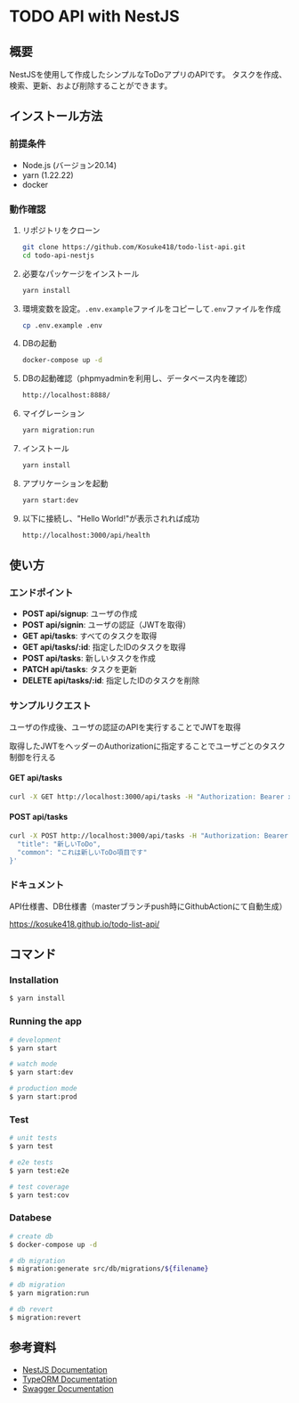 # TODO API with NestJS

## 概要

NestJSを使用して作成したシンプルなToDoアプリのAPIです。
タスクを作成、検索、更新、および削除することができます。

## インストール方法

### 前提条件

- Node.js (バージョン20.14)
- yarn (1.22.22)
- docker

### 動作確認

1. リポジトリをクローン

   ```bash
   git clone https://github.com/Kosuke418/todo-list-api.git
   cd todo-api-nestjs
   ```

1. 必要なパッケージをインストール

   ```bash
   yarn install
   ```

1. 環境変数を設定。`.env.example`ファイルをコピーして`.env`ファイルを作成

   ```bash
   cp .env.example .env
   ```

1. DBの起動

   ```bash
   docker-compose up -d
   ```

1. DBの起動確認（phpmyadminを利用し、データベース内を確認）

   ```bash
   http://localhost:8888/
   ```

1. マイグレーション

   ```bash
   yarn migration:run
   ```

1. インストール

   ```bash
   yarn install
   ```

1. アプリケーションを起動

   ```bash
   yarn start:dev
   ```

1. 以下に接続し、"Hello World!"が表示されれば成功

   ```bash
   http://localhost:3000/api/health
   ```

## 使い方

### エンドポイント

- **POST api/signup**: ユーザの作成
- **POST api/signin**: ユーザの認証（JWTを取得）
- **GET api/tasks**: すべてのタスクを取得
- **GET api/tasks/:id**: 指定したIDのタスクを取得
- **POST api/tasks**: 新しいタスクを作成
- **PATCH api/tasks**: タスクを更新
- **DELETE api/tasks/:id**: 指定したIDのタスクを削除

### サンプルリクエスト

ユーザの作成後、ユーザの認証のAPIを実行することでJWTを取得

取得したJWTをヘッダーのAuthorizationに指定することでユーザごとのタスク制御を行える

#### GET api/tasks

```bash
curl -X GET http://localhost:3000/api/tasks -H "Authorization: Bearer xxx"
```

#### POST api/tasks

```bash
curl -X POST http://localhost:3000/api/tasks -H "Authorization: Bearer xxx" -H "Content-Type: application/json" -d '{
  "title": "新しいToDo",
  "common": "これは新しいToDo項目です"
}'
```

### ドキュメント

API仕様書、DB仕様書（masterブランチpush時にGithubActionにて自動生成）

https://kosuke418.github.io/todo-list-api/

## コマンド

### Installation

```bash
$ yarn install
```

### Running the app

```bash
# development
$ yarn start

# watch mode
$ yarn start:dev

# production mode
$ yarn start:prod
```

### Test

```bash
# unit tests
$ yarn test

# e2e tests
$ yarn test:e2e

# test coverage
$ yarn test:cov
```

### Databese

```bash
# create db
$ docker-compose up -d

# db migration
$ migration:generate src/db/migrations/${filename}

# db migration
$ yarn migration:run

# db revert
$ migration:revert
```

## 参考資料

- [NestJS Documentation](https://docs.nestjs.com/)
- [TypeORM Documentation](https://typeorm.io/)
- [Swagger Documentation](https://swagger.io/docs/)
